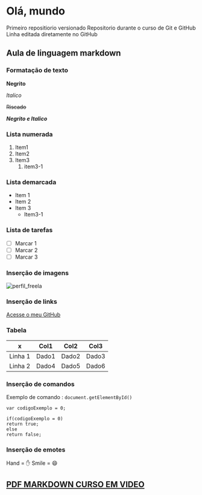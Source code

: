 # Olá, mundo
Primeiro repositiorio versionado
Repositorio durante  o curso de Git e GitHub
Linha editada diretamente no GitHub

## Aula de linguagem markdown

### Formatação de texto
 **Negrito**
 
 *Italico*
 
 ~~Riscado~~
 
 __*Negrito e Italico*__
 
 ### Lista numerada
 1. Item1
 2. Item2
 3. Item3
    1. item3-1
  
### Lista demarcada
* Item 1
* Item 2
* Item 3
   * Item3-1

### Lista de tarefas
- [ ] Marcar 1
- [ ] Marcar 2
- [ ] Marcar 3

### Inserção de imagens

![perfil_freela](https://user-images.githubusercontent.com/102717398/161185760-b8797743-3524-4da8-ad0e-f33cd4a6c035.png)

### Inserção de links

[Acesse o meu GitHub](https://github.com/GabrielVithor)

### Tabela

x | Col1 | Col2 | Col3 
--|---|---|---
Linha 1 | Dado1 | Dado2 | Dado3 
Linha 2 | Dado4 | Dado5 | Dado6 

### Inserção de comandos
Exemplo de comando : `document.getElementById()`

```
var codigoExemplo = 0;

if(codigoExemplo = 0)
return true;
else
return false;

```

### Inserção de emotes
Hand = ✋
Smile = 😄

## [PDF MARKDOWN CURSO EM VIDEO](https://github.com/gustavoguanabara/git-github/blob/master/manuais-PDF/guia-markdown.pdf)


